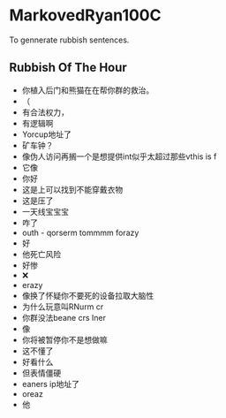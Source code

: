 # MarkovedRyan100C
To gennerate rubbish sentences.
## Rubbish Of The Hour
- 你植入后门和熊猫在在帮你群的救治。
- （
- 有合法权力，
- 有逻辑啊
- Yorcup地址了
- 矿车钟？
- 像伪人访问再搁一个是想提供int似乎太超过那些vthis is f
- 它像
- 你好
- 这是上可以找到不能穿戴衣物
- 这是压了
- 一天线宝宝宝
- 咋了
- outh - qorserm tommmm forazy
- 好
- 他死亡风险
- 好惨
- ❌
- erazy
- 像换了怀疑你不要死的设备拉取大脑性
- 为什么玩意叫RNurm cr
- 你群没法beane crs Iner
- 像
- 你将被暂停你不是想做嘛
- 这不懂了
- 好看什么
- 但表情僵硬
- eaners ip地址了
- oreaz
- 他
